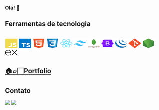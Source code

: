 ### Olá! 👋

[//]:<div style="display: flex; flex-direction: row;">
[//]:<img height='180em' src="https://github-readme-stats.vercel.app/api?username=henryornellas&theme=react&show_icons=true&hide_rank=true&hide_border=false&include_all_commits=false&count_private=true&hide=prs,issues,stars,contribs,rank" alt="henryornellas" />
[//]:<img height='180em' src="https://github-readme-stats.vercel.app/api/top-langs/?username=henryornellas&theme=react&hide_border=false&include_all_commits=false&count_private=false&layout=compact" alt="henryornellas" />
[//]:</div>

## Ferramentas de tecnologia
<div style="display: inline_block"><br>
  <img align="center" alt="Js" height="30" width="40" src="https://raw.githubusercontent.com/devicons/devicon/master/icons/javascript/javascript-plain.svg">
  <img align="center" alt="CSS" height="30" width="40" src="https://github.com/devicons/devicon/blob/master/icons/typescript/typescript-original.svg">
  <img align="center" alt="HTML" height="30" width="40" src="https://raw.githubusercontent.com/devicons/devicon/master/icons/html5/html5-original.svg">
  <img align="center" alt="CSS" height="30" width="40" src="https://raw.githubusercontent.com/devicons/devicon/master/icons/css3/css3-original.svg">
  <img align="center" alt="CSS" height="30" width="40" src="https://github.com/devicons/devicon/blob/master/icons/react/react-original.svg">
  <img align="center" alt="CSS" height="30" width="40" src="https://github.com/devicons/devicon/blob/master/icons/tailwindcss/tailwindcss-original.svg">
  <img align="center" alt="CSS" height="30" width="40" src="https://raw.githubusercontent.com/devicons/devicon/master/icons/mongodb/mongodb-original-wordmark.svg">
  <img align="center" alt="CSS" height="30" width="40" src="https://github.com/devicons/devicon/blob/master/icons/bootstrap/bootstrap-original.svg"> 
  <img align="center" alt="CSS" height="30" width="40" src="https://github.com/devicons/devicon/blob/master/icons/jquery/jquery-original.svg"> 
  <img align="center" alt="CSS" height="30" width="40" src="https://github.com/devicons/devicon/blob/master/icons/git/git-original.svg">
  <img align="center" alt="CSS" height="30" width="40" src="https://github.com/devicons/devicon/blob/master/icons/nodejs/nodejs-original.svg">
  <img align="center" alt="CSS" height="30" width="40" src="https://github.com/devicons/devicon/blob/master/icons/express/express-original.svg">
</div>


## <a href='https://henrydev.vercel.app' target='_blank'>🏠👉🏻Portfolio</a>

## Contato
<div>
<a href = "mailto:henrygabriellemos@hotmail.com"><img src="https://img.shields.io/badge/Microsoft_Outlook-0078D4?style=for-the-badge&logo=microsoft-outlook&logoColor=white" target="_blank"></a>
<a href="https://www.linkedin.com/in/henry-gabriel-a276301b6/" target="_blank"><img src="https://img.shields.io/badge/-LinkedIn-%230077B5?style=for-the-badge&logo=linkedin&logoColor=white" target="_blank"></a> 
</div>
